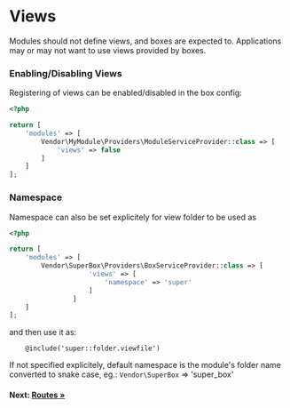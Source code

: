 # Views

Modules should not define views, and boxes are expected to.
Applications may or may not want to use views provided by boxes.

### Enabling/Disabling Views

Registering of views can be enabled/disabled in the box config:


```php
<?php

return [
    'modules' => [
        Vendor\MyModule\Providers\ModuleServiceProvider::class => [
            'views' => false
        ]
    ]
];
```
### Namespace

Namespace can also be set explicitely for view folder to be used as

```php
<?php

return [
    'modules' => [
        Vendor\SuperBox\Providers\BoxServiceProvider::class => [
                    'views' => [
                        'namespace' => 'super'    
                    ]
                ]
    ]
];
```

and then use it as:

```blade
    @include('super::folder.viewfile')
```

If not specified explicitely, default namespace is the module's folder name converted to snake case, eg.: `Vendor\SuperBox` => 'super_box'


#### Next: [Routes &raquo;](routes.md)